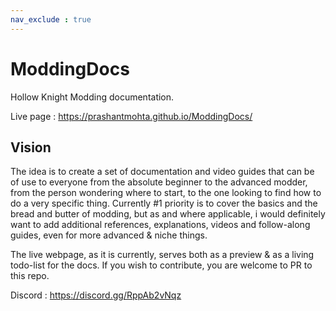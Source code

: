 ```yaml
---
nav_exclude : true
---
```


# ModdingDocs
Hollow Knight Modding documentation.

Live page : https://prashantmohta.github.io/ModdingDocs/ 

## Vision
The idea is to create a set of documentation and video guides that can be of use to everyone from the absolute beginner to the advanced modder, from the person wondering where to start, to the one looking to find how to do a very specific thing.
Currently #1 priority is to cover the basics and the bread and butter of modding, but as and where applicable, i would definitely want to add additional references, explanations, videos and follow-along guides, even for more advanced & niche things.

The live webpage, as it is currently, serves both as a preview & as a living todo-list for the docs. 
If you wish to contribute,  you are welcome to PR to this repo.

Discord : https://discord.gg/RppAb2vNqz
